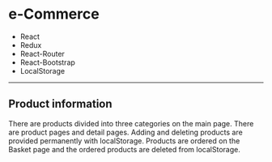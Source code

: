 # e-Commerce
* React
* Redux
* React-Router
* React-Bootstrap
* LocalStorage
---
## Product information
<p>There are products divided into three categories on the main page. There are product pages and detail pages. Adding and deleting products are provided permanently with localStorage.
Products are ordered on the Basket page and the ordered products are deleted from localStorage.</p>
